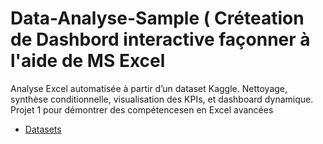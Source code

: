 # Data-Analyse-Sample ( Créteation de Dashbord interactive façonner à l'aide de MS Excel 
Analyse Excel automatisée à partir d’un dataset Kaggle. Nettoyage, synthèse conditionnelle, visualisation des KPIs, et dashboard dynamique. Projet 1 pour démontrer des compétencesen en Excel avancées
- <a href="https://github.com/Hasnain-mustufai/excel-Dashbord/blob/main/sales_data_sample.xlsx">Datasets</a>
